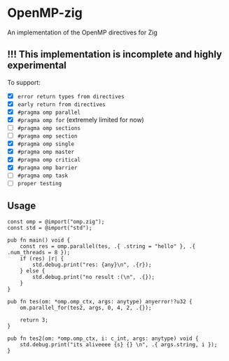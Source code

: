 # OpenMP-zig
An implementation of the OpenMP directives for Zig

## !!! This implementation is incomplete and highly experimental

To support:
- [x] `error return types from directives`
- [x] `early return from directives`
- [x] `#pragma omp parallel`
- [x] `#pragma omp for` (extremely limited for now)
- [ ] `#pragma omp sections`
- [ ] `#pragma omp section`
- [x] `#pragma omp single`
- [x] `#pragma omp master`
- [x] `#pragma omp critical`
- [x] `#pragma omp barrier`
- [ ] `#pragma omp task`
- [ ] `proper testing`

## Usage
```zig
const omp = @import("omp.zig");
const std = @import("std");

pub fn main() void {
    const res = omp.parallel(tes, .{ .string = "hello" }, .{ .num_threads = 8 });
    if (res) |r| {
        std.debug.print("res: {any}\n", .{r});
    } else {
        std.debug.print("no result :(\n", .{});
    }
}

pub fn tes(om: *omp.omp_ctx, args: anytype) anyerror!?u32 {
    om.parallel_for(tes2, args, 0, 4, 2, .{});

    return 3;
}

pub fn tes2(om: *omp.omp_ctx, i: c_int, args: anytype) void {
    std.debug.print("its aliveeee {s} {} \n", .{ args.string, i });
}


